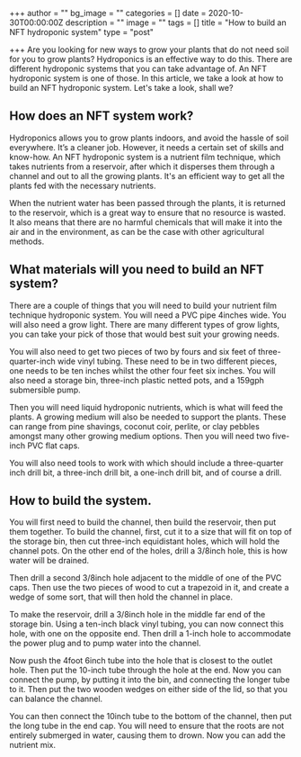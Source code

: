 +++
author = ""
bg_image = ""
categories = []
date = 2020-10-30T00:00:00Z
description = ""
image = ""
tags = []
title = "How to build an NFT hydroponic system"
type = "post"

+++
Are you looking for new ways to grow your plants that do not need soil for you to grow plants? Hydroponics is an effective way to do this. There are different hydroponic systems that you can take advantage of. An NFT hydroponic system is one of those. In this article, we take a look at how to build an NFT hydroponic system. Let's take a look, shall we?

## How does an NFT system work?

Hydroponics allows you to grow plants indoors, and avoid the hassle of soil everywhere. It’s a cleaner job. However, it needs a certain set of skills and know-how. An NFT hydroponic system is a nutrient film technique, which takes nutrients from a reservoir, after which it disperses them through a channel and out to all the growing plants. It's an efficient way to get all the plants fed with the necessary nutrients.

When the nutrient water has been passed through the plants, it is returned to the reservoir, which is a great way to ensure that no resource is wasted. It also means that there are no harmful chemicals that will make it into the air and in the environment, as can be the case with other agricultural methods.

## What materials will you need to build an NFT system?

There are a couple of things that you will need to build your nutrient film technique hydroponic system. You will need a PVC pipe 4inches wide. You will also need a grow light. There are many different types of grow lights, you can take your pick of those that would best suit your growing needs.

You will also need to get two pieces of two by fours and six feet of three-quarter-inch wide vinyl tubing. These need to be in two different pieces, one needs to be ten inches whilst the other four feet six inches. You will also need a storage bin, three-inch plastic netted pots, and a 159gph submersible pump.

Then you will need liquid hydroponic nutrients, which is what will feed the plants. A growing medium will also be needed to support the plants. These can range from pine shavings, coconut coir, perlite, or clay pebbles amongst many other growing medium options. Then you will need two five-inch PVC flat caps.

You will also need tools to work with which should include a three-quarter inch drill bit, a three-inch drill bit, a one-inch drill bit, and of course a drill.

## 

## How to build the system.

You will first need to build the channel, then build the reservoir, then put them together. To build the channel, first, cut it to a size that will fit on top of the storage bin, then cut three-inch equidistant holes, which will hold the channel pots. On the other end of the holes, drill a 3/8inch hole, this is how water will be drained.

Then drill a second 3/8inch hole adjacent to the middle of one of the PVC caps. Then use the two pieces of wood to cut a trapezoid in it, and create a wedge of some sort, that will then hold the channel in place.

To make the reservoir, drill a 3/8inch hole in the middle far end of the storage bin. Using a ten-inch black vinyl tubing, you can now connect this hole, with one on the opposite end. Then drill a 1-inch hole to accommodate the power plug and to pump water into the channel.

Now push the 4foot 6inch tube into the hole that is closest to the outlet hole. Then put the 10-inch tube through the hole at the end. Now you can connect the pump, by putting it into the bin, and connecting the longer tube to it. Then put the two wooden wedges on either side of the lid, so that you can balance the channel.

You can then connect the 10inch tube to the bottom of the channel, then put the long tube in the end cap. You will need to ensure that the roots are not entirely submerged in water, causing them to drown. Now you can add the nutrient mix.